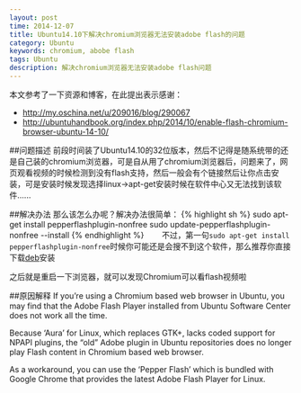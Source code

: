 ```yaml
---
layout: post
time: 2014-12-07
title: Ubuntu14.10下解决chromium浏览器无法安装adobe flash的问题
category: Ubuntu
keywords: chromium, abobe flash
tags: Ubuntu
description: 解决chromium浏览器无法安装adobe flash问题
---
```


本文参考了一下资源和博客，在此提出表示感谢：

*	http://my.oschina.net/u/209016/blog/290067
*	http://ubuntuhandbook.org/index.php/2014/10/enable-flash-chromium-browser-ubuntu-14-10/

##问题描述
前段时间装了Ubuntu14.10的32位版本，然后不记得是随系统带的还是自己装的chromium浏览器，可是自从用了chromium浏览器后，问题来了，网页观看视频的时候检测到没有flash支持，然后一般会有个链接然后让你点击安装，可是安装时候发现选择linux->apt-get安装时候在软件中心又无法找到该软件......

##解决办法
那么该怎么办呢？解决办法很简单：
{% highlight sh %}
sudo apt-get install pepperflashplugin-nonfree
sudo update-pepperflashplugin-nonfree --install
{% endhighlight %}　　
不过，第一句`sudo apt-get install pepperflashplugin-nonfree`时候你可能还是会搜不到这个软件，那么推荐你直接下载[deb](http://packages.ubuntu.com/trusty/pepperflashplugin-nonfree)安装

之后就是重启一下浏览器，就可以发现Chromium可以看flash视频啦

##原因解释
If you’re using a Chromium based web browser in Ubuntu, you may find that the Adobe Flash Player installed from Ubuntu Software Center does not work all the time.

Because ‘Aura’ for Linux, which replaces GTK+, lacks coded support for NPAPI plugins, the “old” Adobe plugin in Ubuntu repositories does no longer play Flash content in Chromium based web browser.

As a workaround, you can use the ‘Pepper Flash’ which is bundled with Google Chrome that provides the latest Adobe Flash Player for Linux.

